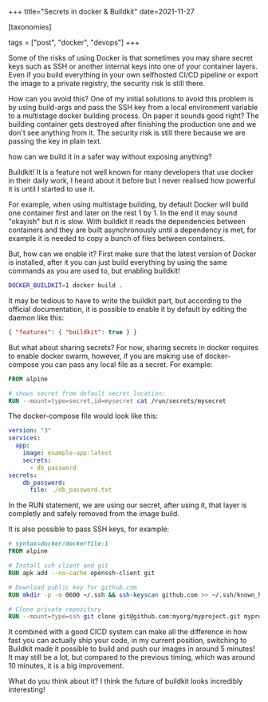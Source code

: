 +++
title="Secrets in docker & Buildkit"
date=2021-11-27

[taxonomies]

tags = ["post", "docker", "devops"]
+++



Some of the risks of using Docker is that sometimes you may share secret keys such as SSH or another internal keys into one of your container layers.
Even if you build everything in your own selfhosted CI/CD pipeline or export the image to a private registry, the security risk is still there.

How can you avoid this? One of my initial solutions to avoid this problem is by using build-args and pass the SSH key from a local environment variable to a multistage docker
building process. On paper it sounds good right? The building container gets destroyed after finishing the production one and we don't see anything from it. The security risk is
still there because we are passing the key in plain text.

how can we build it in a safer way without exposing anything?

Buildkit! It is a feature not well known for many developers that use docker in their daily work, I heard about it before but I never realised how powerful
it is until I started to use it.

For example, when using multistage building, by default Docker will build one container first and later on the rest 1 by 1. In the end it may sound "okayish" but it is slow. With
buildkit it reads the dependencies between containers and they are built asynchronously until a dependency is met, for example it is needed to copy a bunch of files between containers.

But, how can we enable it? First make sure that the latest version of Docker is installed, after it you can just build everything by using the same commands as you are used to, but
enabling buildkit!

```bash
DOCKER_BUILDKIT=1 docker build .
```

It may be tedious to have to write the buildkit part, but according to the official documentation, it is possible to enable it by default by editing the daemon like this:

```json
{ "features": { "buildkit": true } }
```

But what about sharing secrets? For now, sharing secrets in docker requires to enable docker swarm, however, if you are making use of docker-compose you can pass any local
file as a secret. For example:

```dockerfile
FROM alpine

# shows secret from default secret location:
RUN --mount=type=secret,id=mysecret cat /run/secrets/mysecret
```

The docker-compose file would look like this:
```yaml
version: "3"
services:
  app:
    image: example-app:latest
    secrets:
      - db_password
secrets:
    db_password:
      file: ./db_password.txt
```


In the RUN statement, we are using our secret, after using it, that layer is completly and safely removed from the image build.

It is also possible to pass SSH keys, for example:

```dockerfile
# syntax=docker/dockerfile:1
FROM alpine

# Install ssh client and git
RUN apk add --no-cache openssh-client git

# Download public key for github.com
RUN mkdir -p -m 0600 ~/.ssh && ssh-keyscan github.com >> ~/.ssh/known_hosts

# Clone private repository
RUN --mount=type=ssh git clone git@github.com:myorg/myproject.git myproject
```

It combined with a good CICD system can make all the difference in how fast you can actually ship your code, in my current position, switching to Buildkit made it possible to
build and push our images in around 5 minutes! It may still be a lot, but compared to the previous timing, which was around 10 minutes, it is a big improvement.

What do you think about it? I think the future of buildkit looks incredibly interesting!